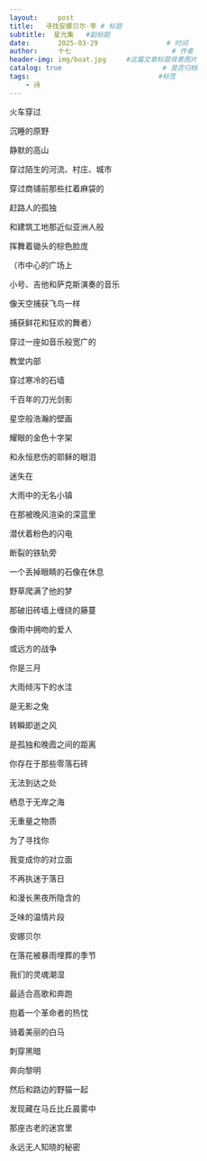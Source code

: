 ```yaml
---
layout:     post                       
title:   寻找安娜贝尔·李 # 标题
subtitle:  星光集   #副标题
date:       2025-03-29                 # 时间
author:     十七                         # 作者
header-img: img/boat.jpg     #这篇文章标题背景图片
catalog: true                         # 是否归档
tags:                                #标签
    - 诗
---
```

火车穿过

沉睡的原野

静默的高山

穿过陌生的河流、村庄、城市

穿过商铺前那些扛着麻袋的

赶路人的孤独

和建筑工地那近似亚洲人般

挥舞着锄头的棕色脸庞

（市中心的广场上

小号、吉他和萨克斯演奏的音乐

像天空捕获飞鸟一样

捕获鲜花和狂欢的舞者）

穿过一座如音乐般宽广的

教堂内部

穿过寒冷的石墙

千百年的刀光剑影

星空般浩瀚的壁画

耀眼的金色十字架

和永恒悲伤的耶稣的眼泪

迷失在

大雨中的无名小镇

在那被晚风渲染的深蓝里

潜伏着粉色的闪电

断裂的铁轨旁

一个丢掉眼睛的石像在休息

野草爬满了他的梦

那破旧砖墙上缠绕的藤蔓

像雨中拥吻的爱人

或远方的战争

你是三月

大雨倾泻下的水洼

是无影之兔

转瞬即逝之风

是孤独和晚霞之间的距离

你存在于那些零落石砖

无法到达之处

栖息于无岸之海

无重量之物质

为了寻找你

我变成你的对立面

不再执迷于落日

和漫长黑夜所隐含的

乏味的温情片段

安娜贝尔

在落花被暴雨埋葬的季节

我们的灵魂潮湿

最适合高歌和奔跑

抱着一个革命者的热忱

骑着美丽的白马

刺穿黑暗

奔向黎明

然后和路边的野猫一起

发现藏在马丘比丘晨雾中

那座古老的迷宫里

永远无人知晓的秘密
